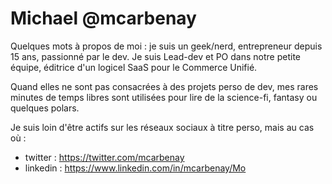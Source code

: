 # Michael @mcarbenay 

Quelques mots à propos de moi : je suis un geek/nerd, entrepreneur depuis 15 ans, passionné par le dev. Je suis Lead-dev et PO dans notre petite équipe, éditrice d'un logicel SaaS pour le Commerce Unifié. 

Quand elles ne sont pas consacrées à des projets perso de dev, mes rares minutes de temps libres sont utilisées pour lire de la science-fi, fantasy ou quelques polars.

Je suis loin d'être actifs sur les réseaux sociaux à titre perso, mais au cas où :

* twitter : https://twitter.com/mcarbenay
* linkedin : https://www.linkedin.com/in/mcarbenay/Mo
